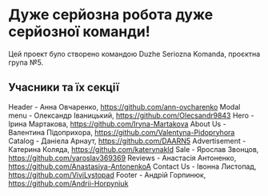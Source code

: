 # Дуже серйозна робота дуже серйозної команди!

Цей проект було створено командою Duzhe Seriozna Komanda, проєктна група №5.

## Учасники та їх секції

Header - Aнна Овчаренко, https://github.com/ann-ovcharenko Modal menu -
Олександр Іваницький, https://github.com/Olecsandr9843 Hero - Ірина Мартакова,
https://github.com/Iryna-Martakova About Us - Валентина Підоприхора,
https://github.com/Valentyna-Pidopryhora Catalog - Даніела Арнаут,
https://github.com/DAARN5 Advertisement - Катерина Коляда,
https://github.com/katerynakld Sale - Ярослав Звонцов,
https://github.com/yaroslav369369 Reviews - Анастасія Антоненко,
https://github.com/Anastasiya-AntonenkoA Contact Us - Івонна Листопад,
https://github.com/ViviLystopad Footer - Андрій Горпинюк,
https://github.com/Andrii-Horpyniuk
